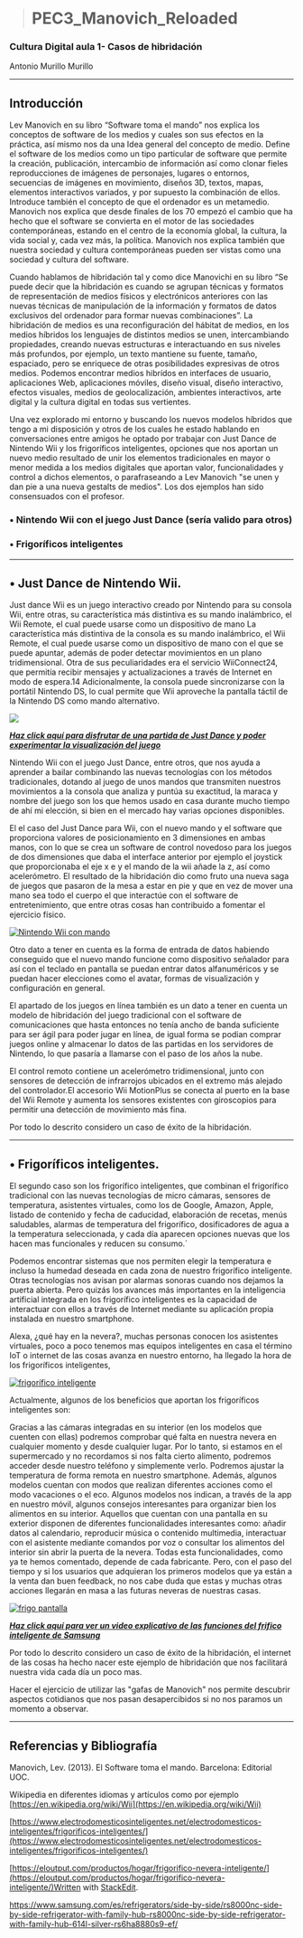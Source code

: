 
> # PEC3_Manovich_Reloaded

### [](https://github.com/antoniomurillomurillo/PEC3#cultura-digital-aula-1--casos-de-hibridaci%C3%B3n)Cultura Digital aula 1- Casos de hibridación

Antonio Murillo Murillo

----------

## [](https://github.com/antoniomurillomurillo/PEC3#introducci%C3%B3n)Introducción

Lev Manovich en su libro “Software toma el mando” nos explica los conceptos de software de los medios y cuales son sus efectos en la práctica, así mismo nos da una Idea general del concepto de medio. Define el software de los medios como un tipo particular de software que permite la creación, publicación, intercambio de información así como clonar fieles reproducciones de imágenes de personajes, lugares o entornos, secuencias de imágenes en movimiento, diseños 3D, textos, mapas, elementos interactivos variados, y por supuesto la combinación de ellos. Introduce también el concepto de que el ordenador es un metamedio. Manovich nos explica que desde finales de los 70 empezó el cambio que ha hecho que el software se convierta en el motor de las sociedades contemporáneas, estando en el centro de la economía global, la cultura, la vida social y, cada vez más, la política. Manovich nos explica también que nuestra sociedad y cultura contemporáneas pueden ser vistas como una sociedad y cultura del software.

Cuando hablamos de hibridación tal y como dice Manovichi en su libro “Se puede decir que la hibridación es cuando se agrupan técnicas y formatos de representación de medios físicos y electrónicos anteriores con las nuevas técnicas de manipulación de la información y formatos de datos exclusivos del ordenador para formar nuevas combinaciones”. La hibridación de medios es una reconfiguración del hábitat de medios, en los medios híbridos los lenguajes de distintos medios se unen, intercambiando propiedades, creando nuevas estructuras e interactuando en sus niveles más profundos, por ejemplo, un texto mantiene su fuente, tamaño, espaciado, pero se enriquece de otras posibilidades expresivas de otros medios. Podemos encontrar medios hibrídos en interfaces de usuario, aplicaciones Web, aplicaciones móviles, diseño visual, diseño interactivo, efectos visuales, medios de geolocalización, ambientes interactivos, arte digital y la cultura digital en todas sus vertientes.

Una vez explorado mi entorno y buscando los nuevos modelos híbridos que tengo a mi disposición y otros de los cuales he estado hablando en conversaciones entre amigos he optado por trabajar con Just Dance de Nintendo Wii y los frigoríficos inteligentes, opciones que nos aportan un nuevo medio resultado de unir los elementos tradicionales en mayor o menor medida a los medios digitales que aportan valor, funcionalidades y control a dichos elementos, o parafraseando a Lev Manovich "se unen y dan pie a una nueva gestalts de medios". Los dos ejemplos han sido consensuados con el profesor.

### [](https://github.com/antoniomurillomurillo/PEC3#-nintendo-wii-con-el-juego-just-dance-ser%C3%ADa-valido-para-otros)• Nintendo Wii con el juego Just Dance (sería valido para otros)

### [](https://github.com/antoniomurillomurillo/PEC3#-frigor%C3%ADficos-inteligentes)• Frigoríficos inteligentes

----------

## [](https://github.com/antoniomurillomurillo/PEC3#-just-dance-de-nintendo-wii)• Just Dance de Nintendo Wii.

Just dance Wii es un juego interactivo creado por Nintendo para su consola Wii, entre otras, su característica más distintiva es su mando inalámbrico, el Wii Remote, el cual puede usarse como un dispositivo de mano La característica más distintiva de la consola es su mando inalámbrico, el Wii Remote, el cual puede usarse como un dispositivo de mano con el que se puede apuntar, además de poder detectar movimientos en un plano tridimensional. Otra de sus peculiaridades era el servicio WiiConnect24, que permitía recibir mensajes y actualizaciones a través de Internet en modo de espera.14​ Adicionalmente, la consola puede sincronizarse con la portátil Nintendo DS, lo cual permite que Wii aproveche la pantalla táctil de la Nintendo DS como mando alternativo.

[![](https://camo.githubusercontent.com/745edd7fe26791ee61a1f2dceeedb8a828e1e01b3eda6393dad34815b120c27e/68747470733a2f2f696d672e796f75747562652e636f6d2f76692f5674537a414d6c486170492f687164656661756c742e6a7067)](https://camo.githubusercontent.com/745edd7fe26791ee61a1f2dceeedb8a828e1e01b3eda6393dad34815b120c27e/68747470733a2f2f696d672e796f75747562652e636f6d2f76692f5674537a414d6c486170492f687164656661756c742e6a7067 "Pantalla del juego Just Dance")

[***Haz click aquí para disfrutar de una partida de Just Dance y poder experimentar la visualización del juego***](https://youtu.be/a1zQ1xOjZnk "Partida del juego Just Dance")

Nintendo Wii con el juego Just Dance, entre otros, que nos ayuda a aprender a bailar combinando las nuevas tecnologías con los métodos tradicionales, dotando al juego de unos mandos que transmiten nuestros movimientos a la consola que analiza y puntúa su exactitud, la maraca y nombre del juego son los que hemos usado en casa durante mucho tiempo de ahí mi elección, si bien en el mercado hay varias opciones disponibles.

El el caso del Just Dance para Wii, con el nuevo mando y el software que proporciona valores de posicionamiento en 3 dimensiones en ambas manos, con lo que se crea un software de control novedoso para los juegos de dos dimensiones que daba el interface anterior por ejemplo el joystick que proporcionaba el eje x e y el mando de la wii añade la z, así como acelerómetro. El resultado de la hibridación dio como fruto una nueva saga de juegos que pasaron de la mesa a estar en pie y que en vez de mover una mano sea todo el cuerpo el que interactúe con el software de entretenimiento, que entre otras cosas han contribuido a fomentar el ejercicio físico.

[![Nintendo Wii con mando](https://camo.githubusercontent.com/df6d2823799405831d362536a0aaaf7c3acdae439a5d0a644f0b932bc429708d/68747470733a2f2f74682e62696e672e636f6d2f74682f69642f4f49502e36475477447442787177735672354745687769753567486148613f773d31363726683d31383026633d3726723d30266f3d35267069643d312e37)](https://camo.githubusercontent.com/df6d2823799405831d362536a0aaaf7c3acdae439a5d0a644f0b932bc429708d/68747470733a2f2f74682e62696e672e636f6d2f74682f69642f4f49502e36475477447442787177735672354745687769753567486148613f773d31363726683d31383026633d3726723d30266f3d35267069643d312e37  "Nintendo Wii con mando Wii Remote y Nunchuk")

Otro dato a tener en cuenta es la forma de entrada de datos habiendo conseguido que el nuevo mando funcione como dispositivo señalador para así con el teclado en pantalla se puedan entrar datos alfanuméricos y se puedan hacer elecciones como el avatar, formas de visualización y configuración en general.

El apartado de los juegos en línea también es un dato a tener en cuenta un modelo de hibridación del juego tradicional con el software de comunicaciones que hasta entonces no tenía ancho de banda suficiente para ser ágil para poder jugar en línea, de igual forma se podian comprar juegos online y almacenar lo datos de las partidas en los servidores de Nintendo, lo que pasaría a llamarse con el paso de los años la nube.

El control remoto contiene un acelerómetro tridimensional, junto con sensores de detección de infrarrojos ubicados en el extremo más alejado del controlador.El accesorio Wii MotionPlus se conecta al puerto en la base del Wii Remote y aumenta los sensores existentes con giroscopios para permitir una detección de movimiento más fina.

Por todo lo descrito considero un caso de éxito de la hibridación.

----------

## [](https://github.com/antoniomurillomurillo/PEC3#-frigor%C3%ADficos-inteligentes-1)• Frigoríficos inteligentes.

El segundo caso son los frigorífico inteligentes, que combinan el frigorífico tradicional con las nuevas tecnologías de micro cámaras, sensores de temperatura, asistentes virtuales, como los de Google, Amazon, Apple, listado de contenido y fecha de caducidad, elaboración de recetas, menús saludables, alarmas de temperatura del frigorífico, dosificadores de agua a la temperatura seleccionada, y cada día aparecen opciones nuevas que los hacen mas funcionales y reducen su consumo.´

Podemos encontrar sistemas que nos permiten elegir la temperatura e incluso la humedad deseada en cada zona de nuestro frigorífico inteligente. Otras tecnologías nos avisan por alarmas sonoras cuando nos dejamos la puerta abierta. Pero quizás los avances más importantes en la inteligencia artificial integrada en los frigorífico inteligentes es la capacidad de interactuar con ellos a través de Internet mediante su aplicación propia instalada en nuestro smartphone.

Alexa, ¿qué hay en la nevera?, muchas personas conocen los asistentes virtuales, poco a poco tenemos mas equipos inteligentes en casa el término IoT o internet de las cosas avanza en nuestro entorno, ha llegado la hora de los frigoríficos inteligentes,

[![frigorífico inteligente](https://camo.githubusercontent.com/3e278950ece6060fe32930ed64da2eb7e4b6f5366602cbab4f631054e44bce9f/68747470733a2f2f656c6f75747075742e636f6d2f6170702f75706c6f6164732d656c6f75747075742e636f6d2f323032312f30342f667269676f72696669636f732d696e74656c6967656e7465732d312e6a7067)](https://camo.githubusercontent.com/3e278950ece6060fe32930ed64da2eb7e4b6f5366602cbab4f631054e44bce9f/68747470733a2f2f656c6f75747075742e636f6d2f6170702f75706c6f6164732d656c6f75747075742e636f6d2f323032312f30342f667269676f72696669636f732d696e74656c6967656e7465732d312e6a7067 "App de un frigorífico inteligente")


Actualmente, algunos de los beneficios que aportan los frigoríficos inteligentes son:

Gracias a las cámaras integradas en su interior (en los modelos que cuenten con ellas) podremos comprobar qué falta en nuestra nevera en cualquier momento y desde cualquier lugar. Por lo tanto, si estamos en el supermercado y no recordamos si nos falta cierto alimento, podremos acceder desde nuestro teléfono y simplemente verlo. Podremos ajustar la temperatura de forma remota en nuestro smartphone. Además, algunos modelos cuentan con modos que realizan diferentes acciones como el modo vacaciones o el eco. Algunos modelos nos indican, a través de la app en nuestro móvil, algunos consejos interesantes para organizar bien los alimentos en su interior. Aquellos que cuentan con una pantalla en su exterior disponen de diferentes funcionalidades interesantes como: añadir datos al calendario, reproducir música o contenido multimedia, interactuar con el asistente mediante comandos por voz o consultar los alimentos del interior sin abrir la puerta de la nevera. Todas esta funcionalidades, como ya te hemos comentado, depende de cada fabricante. Pero, con el paso del tiempo y si los usuarios que adquieran los primeros modelos que ya están a la venta dan buen feedback, no nos cabe duda que estas y muchas otras acciones llegarán en masa a las futuras neveras de nuestras casas.

[![frigo pantalla](https://camo.githubusercontent.com/4af56a65b700ba1747cce5cb7b06a6419f7138f7c13cc9789fb780aaf65c72fc/68747470733a2f2f656c6f75747075742e636f6d2f6170702f75706c6f6164732d656c6f75747075742e636f6d2f323032312f30342f667269676f72696669636f732d696e74656c6967656e7465732d332e6a7067)](https://camo.githubusercontent.com/4af56a65b700ba1747cce5cb7b06a6419f7138f7c13cc9789fb780aaf65c72fc/68747470733a2f2f656c6f75747075742e636f6d2f6170702f75706c6f6164732d656c6f75747075742e636f6d2f323032312f30342f667269676f72696669636f732d696e74656c6967656e7465732d332e6a7067 "Frigorífico con asistente y pantalla incorporados")


[***Haz click aquí para ver un video explicativo de las funciones del frifico inteligente de Samsung***](https://youtu.be/JJcPtPKCcyw "Video del frigorífico inteligente de Samsung")

Por todo lo descrito considero un caso de éxito de la hibridación, el internet de las cosas ha hecho nacer este ejemplo de hibridación que nos facilitará nuestra vida cada día un poco mas.

Hacer el ejercicio de utilizar las "gafas de Manovich" nos permite descubrir aspectos cotidianos que nos pasan desapercibidos si no nos paramos un momento a observar.

----------

## [](https://github.com/antoniomurillomurillo/PEC3#referencias-y-bibliograf%C3%ADa)Referencias y Bibliografía

Manovich, Lev. (2013). El Software toma el mando. Barcelona: Editorial UOC.

Wikipedia en diferentes idiomas y artículos como por ejemplo  [https://en.wikipedia.org/wiki/Wii](https://en.wikipedia.org/wiki/Wii)

[https://www.electrodomesticosinteligentes.net/electrodomesticos-inteligentes/frigorificos-inteligentes/](https://www.electrodomesticosinteligentes.net/electrodomesticos-inteligentes/frigorificos-inteligentes/)

[https://eloutput.com/productos/hogar/frigorifico-nevera-inteligente/](https://eloutput.com/productos/hogar/frigorifico-nevera-inteligente/)Written with [StackEdit](https://stackedit.io/).

https://www.samsung.com/es/refrigerators/side-by-side/rs8000nc-side-by-side-refrigerator-with-family-hub-rs8000nc-side-by-side-refrigerator-with-family-hub-614l-silver-rs6ha8880s9-ef/

